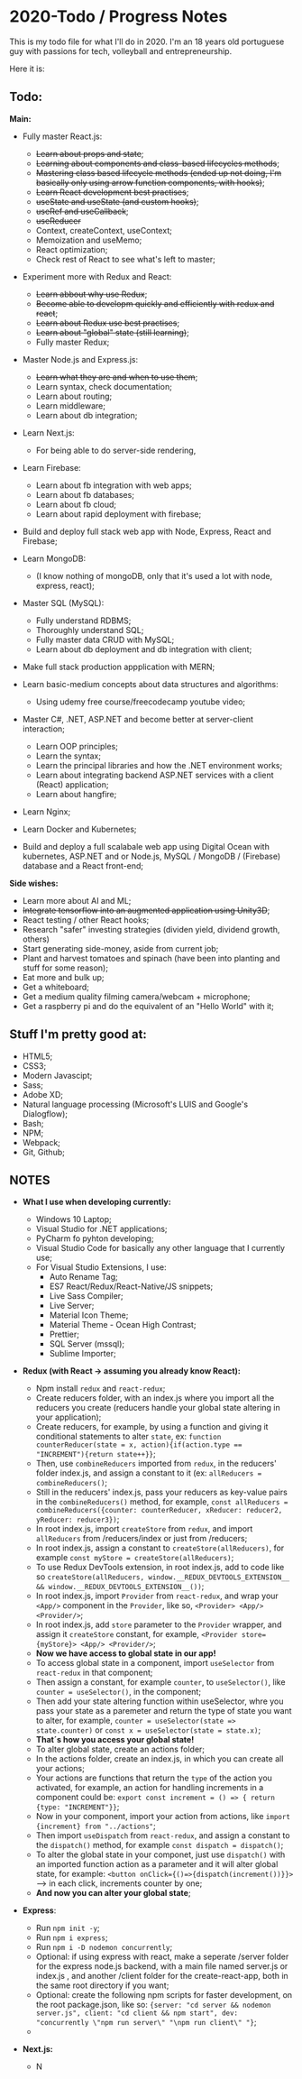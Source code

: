 # 2020-Todo / Progress Notes

This is my todo file for what I'll do in 2020. I'm an 18 years old portuguese guy with passions for tech, volleyball and entrepreneurship.

Here it is:

## Todo:

**Main:**

- Fully master React.js:
  - ~~Learn about props and state~~;
  - ~~Learning about components and class-based lifecycles methods~~;
  - ~~Mastering class based lifecycle methods (ended up not doing, I'm basically only using arrow function components, with hooks)~~;
  - ~~Learn React development best practises~~;
  - ~~useState and useState (and custom hooks)~~;
  - ~~useRef and useCallback~~;
  - ~~useReducer~~
  - Context, createContext, useContext;
  - Memoization and useMemo;
  - React optimization;
  - Check rest of React to see what's left to master;
      
- Experiment more with Redux and React:
  - ~~Learn abbout why use Redux~~;
  - ~~Become able to developm quickly and efficiently with redux and react~~;
  - ~~Learn about Redux use best practises~~;
  - ~~Learn about "global" state (still learning)~~; 
  - Fully master Redux;
  
- Master Node.js and Express.js:
  - ~~Learn what they are and when to use them~~;
  - Learn syntax, check documentation;
  - Learn about routing;
  - Learn middleware;
  - Learn about db integration;
 
- Learn Next.js:
  - For being able to do server-side rendering,

- Learn Firebase:
  - Learn about fb integration with web apps;
  - Learn about fb databases;
  - Learn about fb cloud;
  - Learn about rapid deployment with firebase;
  
- Build and deploy full stack web app with Node, Express, React and Firebase; 
  
- Learn MongoDB:
  - (I know nothing of mongoDB, only that it's used a lot with node, express, react);

- Master SQL (MySQL):
  - Fully understand RDBMS;
  - Thoroughly understand SQL;
  - Fully master data CRUD with MySQL;
  - Learn about db deployment and db integration with client;
  
- Make full stack production appplication with MERN;

- Learn basic-medium concepts about data structures and algorithms:
  - Using udemy free course/freecodecamp youtube video;
  
- Master C#, .NET, ASP.NET and become better at server-client interaction;
  - Learn OOP principles;
  - Learn the syntax;
  - Learn the principal libraries and how the .NET environment works;
  - Learn about integrating backend ASP.NET services with a client (React) application;
  - Learn about hangfire;

- Learn Nginx;
  
- Learn Docker and Kubernetes;

- Build and deploy a full scalabale web app using Digital Ocean with kubernetes, ASP.NET and or Node.js, MySQL / MongoDB / (Firebase) database and a React front-end; 

**Side wishes:**

- Learn more about AI and ML;
- ~~Integrate tensorflow into an augmented application using Unity3D~~;
- React testing / other React hooks;
- Research "safer" investing strategies (dividen yield, dividend growth, others)
- Start generating side-money, aside from current job;
- Plant and harvest tomatoes and spinach (have been into planting and stuff for some reason);
- Eat more and bulk up;
- Get a whiteboard;
- Get a medium quality filming camera/webcam + microphone;
- Get a raspberry pi and do the equivalent of an "Hello World" with it;

## Stuff I'm pretty good at:

- HTML5;
- CSS3;
- Modern Javascipt; 
- Sass;
- Adobe XD;
- Natural language processing (Microsoft's LUIS and Google's Dialogflow);
- Bash;
- NPM;
- Webpack;
- Git, Github;

## NOTES

- **What I use when developing currently:**
  - Windows 10 Laptop;
  - Visual Studio for .NET applications;
  - PyCharm fo pyhton developing;
  - Visual Studio Code for basically any other language that I currently use;
  - For Visual Studio Extensions, I use:
    - Auto Rename Tag;
    - ES7 React/Redux/React-Native/JS snippets;
    - Live Sass Compiler;
    - Live Server;
    - Material Icon Theme;
    - Material Theme - Ocean High Contrast;
    - Prettier;
    - SQL Server (mssql);
    - Sublime Importer;

- **Redux (with React -> assuming you already know React):**
  - Npm install `redux` and `react-redux`;
  - Create reducers folder, with an index.js where you import all the reducers you create (reducers handle your global state altering in your application);
  - Create reducers, for example, by using a function and giving it conditional statements to alter `state`, ex: `function counterReducer(state = x, action){if(action.type == "INCREMENT"){return state++}}`;
  - Then, use `combineReducers` imported from `redux`, in the reducers' folder index.js, and assign a constant to it (ex: `allReducers = combineReducers()`;
  - Still in the reducers' index.js, pass your reducers as key-value pairs in the `combineReducers()` method, for example, `const allReducers = combineReducers({counter: counterReducer, xReducer: reducer2, yReducer: reducer3})`;
  - In root index.js, import `createStore` from `redux`, and import `allReducers` from /reducers/index or just from /reducers;
  - In root index.js, assign a constant to `createStore(allReducers)`, for example `const myStore = createStore(allReducers)`; 
  - To use Redux DevTools extension, in root index.js, add to code like so `createStore(allReducers, window.__REDUX_DEVTOOLS_EXTENSION__ && window.__REDUX_DEVTOOLS_EXTENSION__())`;
  - In root index.js, import `Provider` from `react-redux`, and wrap your `<App/>` component in the `Provider`, like so, `<Provider> <App/> <Provider/>`;
  - In root index.js, add `store` parameter to the `Provider` wrapper, and assign it `createStore` constant, for example, `<Provider store={myStore}> <App/> <Provider/>`;
  - **Now we have access to global state in our app!**
  - To access global state in a component, import `useSelector` from `react-redux` in that component;
  - Then assign a constant, for example `counter`, to `useSelector()`, like `counter = useSelector()`, in the component;
  - Then add your state altering function within useSelector, whre you pass your state as a paremeter and return the type of state you want to alter, for example, `counter = useSelector(state => state.counter)` or `const x = useSelector(state = state.x)`;
  - **That´s how you access your global state!**
  - To alter global state, create an actions folder;
  - In the actions folder, create an index.js, in which you can create all your actions;
  - Your actions are functions that return the `type` of the action you activated, for example, an action for handling increments in a component could be: `export const increment = () => { return {type: "INCREMENT"}}`;
  - Now in your component, import your action from actions, like `import {increment} from "../actions"`;
  - Then import `useDispatch` from `react-redux`, and assign a constant to the `dispatch()` method, for example `const dispatch = dispatch()`;
  - To alter the global state in your componet, just use `dispatch()` with an imported function action as a parameter and it will alter global state, for example: `<button onClick={()=>{dispatch(increment())}}>` --> in each click, increments counter by one;
  - **And now you can alter your global state**;
  
- **Express**:
  - Run `npm init -y`;
  - Run `npm i express`;
  - Run `npm i -D nodemon concurrently`;
  - Optional: if using express with react, make a seperate /server folder for the express node.js backend, with a main file named  server.js or index.js , and another /client folder for the create-react-app, both in the same root directory if you want;
  - Optional: create the following npm scripts for faster development, on the root package.json, like so: `{server: "cd server && nodemon server.js", client: "cd client && npm start", dev: "concurrently \"npm run server\" "\npm run client\" "}`;
  - 
  
- **Next.js:**
  - N
